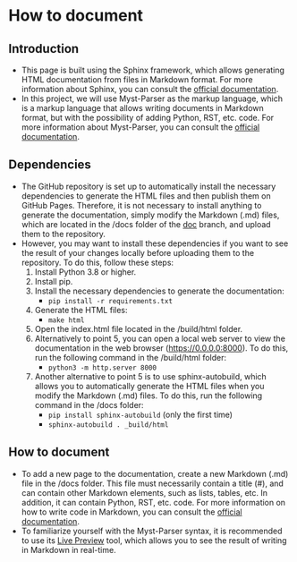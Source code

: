 # How to document

## Introduction
- This page is built using the Sphinx framework, which allows generating HTML documentation from files in Markdown format. For more information about Sphinx, you can consult the [official documentation](https://www.sphinx-doc.org/en/master/).
- In this project, we will use Myst-Parser as the markup language, which is a markup language that allows writing documents in Markdown format, but with the possibility of adding Python, RST, etc. code. For more information about Myst-Parser, you can consult the [official documentation](https://myst-parser.readthedocs.io/en/latest/).

## Dependencies
- The GitHub repository is set up to automatically install the necessary dependencies to generate the HTML files and then publish them on GitHub Pages. Therefore, it is not necessary to install anything to generate the documentation, simply modify the Markdown (.md) files, which are located in the /docs folder of the [doc](https://github.com/ARUSfs/ARUSSim/tree/doc) branch, and upload them to the repository.
- However, you may want to install these dependencies if you want to see the result of your changes locally before uploading them to the repository. To do this, follow these steps:
    1. Install Python 3.8 or higher.
    2. Install pip.
    3. Install the necessary dependencies to generate the documentation:
        - `pip install -r requirements.txt`
    4. Generate the HTML files:
        - `make html`
    5. Open the index.html file located in the /build/html folder.
    6. Alternatively to point 5, you can open a local web server to view the documentation in the web browser (https://0.0.0.0:8000). To do this, run the following command in the /build/html folder:
        - `python3 -m http.server 8000`
    7. Another alternative to point 5 is to use sphinx-autobuild, which allows you to automatically generate the HTML files when you modify the Markdown (.md) files. To do this, run the following command in the /docs folder:
        - `pip install sphinx-autobuild` (only the first time)
        - `sphinx-autobuild . _build/html`


## How to document
- To add a new page to the documentation, create a new Markdown (.md) file in the /docs folder. This file must necessarily contain a title (#), and can contain other Markdown elements, such as lists, tables, etc. In addition, it can contain Python, RST, etc. code. For more information on how to write code in Markdown, you can consult the [official documentation](https://myst-parser.readthedocs.io/en/latest/using/syntax.html#syntax). 
- To familiarize yourself with the Myst-Parser syntax, it is recommended to use its [Live Preview](https://myst-parser.readthedocs.io/en/latest/live-preview.html) tool, which allows you to see the result of writing in Markdown in real-time.
